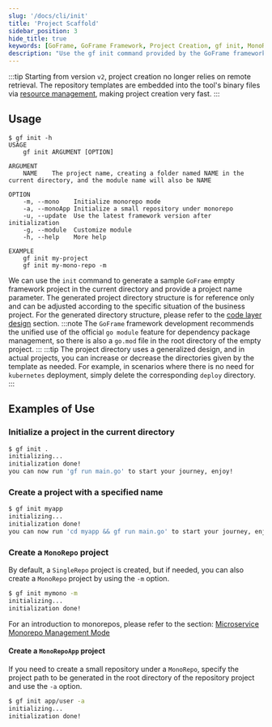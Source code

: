 ```yaml
---
slug: '/docs/cli/init'
title: 'Project Scaffold'
sidebar_position: 3
hide_title: true
keywords: [GoFrame, GoFrame Framework, Project Creation, gf init, MonoRepo, GoFrame Empty Framework, Code Layer Design, go module, Resource Management, Microservice Monorepo Management Mode]
description: "Use the gf init command provided by the GoFrame framework to create a project. Starting from version v2, project creation is faster and no longer relies on remote sources; templates are built into the binary files. You can choose to initialize a single repository or monorepo project mode and flexibly adjust the generated directory structure to suit actual business needs."
---
```

:::tip
Starting from version `v2`, project creation no longer relies on remote retrieval. The repository templates are embedded into the tool's binary files via [resource management](../核心组件/资源管理/资源管理.md), making project creation very fast.
:::
## Usage

```text
$ gf init -h
USAGE
    gf init ARGUMENT [OPTION]

ARGUMENT
    NAME    The project name, creating a folder named NAME in the current directory, and the module name will also be NAME

OPTION
    -m, --mono    Initialize monorepo mode
    -a, --monoApp Initialize a small repository under monorepo
    -u, --update  Use the latest framework version after initialization
    -g, --module  Customize module
    -h, --help    More help

EXAMPLE
    gf init my-project
    gf init my-mono-repo -m
```

We can use the `init` command to generate a sample `GoFrame` empty framework project in the current directory and provide a project name parameter. The generated project directory structure is for reference only and can be adjusted according to the specific situation of the business project. For the generated directory structure, please refer to the [code layer design](../框架设计/工程开发设计/代码分层设计.md) section.
:::note
The `GoFrame` framework development recommends the unified use of the official `go module` feature for dependency package management, so there is also a `go.mod` file in the root directory of the empty project.
:::
:::tip
The project directory uses a generalized design, and in actual projects, you can increase or decrease the directories given by the template as needed. For example, in scenarios where there is no need for `kubernetes` deployment, simply delete the corresponding `deploy` directory.
:::

## Examples of Use

### Initialize a project in the current directory

```bash
$ gf init .
initializing...
initialization done!
you can now run 'gf run main.go' to start your journey, enjoy!
```

### Create a project with a specified name

```bash
$ gf init myapp
initializing...
initialization done!
you can now run 'cd myapp && gf run main.go' to start your journey, enjoy!
```

### Create a `MonoRepo` project

By default, a `SingleRepo` project is created, but if needed, you can also create a `MonoRepo` project by using the `-m` option.

```bash
$ gf init mymono -m
initializing...
initialization done!
```

For an introduction to monorepos, please refer to the section: [Microservice Monorepo Management Mode](../框架设计/工程开发设计/微服务大仓管理模式.md)

#### Create a `MonoRepoApp` project

If you need to create a small repository under a `MonoRepo`, specify the project path to be generated in the root directory of the repository project and use the `-a` option.

```bash
$ gf init app/user -a
initializing...
initialization done!
```
